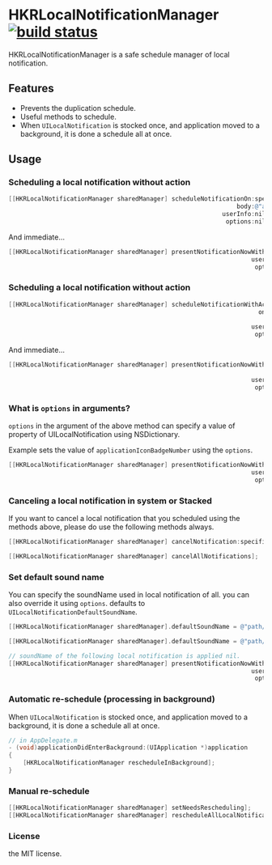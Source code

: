 # HKRLocalNotificationManager [![build status](https://api.travis-ci.org/hokuron/HKRLocalNotificationManager.png?branch=master)](https://travis-ci.org/hokuron/HKRLocalNotificationManager)

HKRLocalNotificationManager is a safe schedule manager of local notification.  

## Features

* Prevents the duplication schedule.
* Useful methods to schedule.
* When `UILocalNotification` is stocked once, and application moved to a background, it is done a schedule all at once.

## Usage

### Scheduling a local notification without action

```objectivec
[[HKRLocalNotificationManager sharedManager] scheduleNotificationOn:specificDate
                                                               body:@"alert body"
                                                           userInfo:nil
                                                            options:nil];
```

And immediate…

```objectivec
[[HKRLocalNotificationManager sharedManager] presentNotificationNowWithBody:@"alert body"
                                                                   userInfo:nil
                                                                    options:nil];
```

### Scheduling a local notification without action

```objectivec
[[HKRLocalNotificationManager sharedManager] scheduleNotificationWithAction:@"action title"
                                                                     onDate:specificDate
                                                                       body:@"alert body"
                                                                   userInfo:nil
                                                                    options:nil];
```

And immediate...

```objectivec
[[HKRLocalNotificationManager sharedManager] presentNotificationNowWithAction:@"action title"
                                                                       body:@"alert body"
                                                                   userInfo:nil
                                                                    options:nil];
```

### What is `options` in arguments?

`options` in the argument of the above method can specify a value of property of UILocalNotification using NSDictionary.  
  
Example sets the value of `applicationIconBadgeNumber` using the `options`.

```objectivec
[[HKRLocalNotificationManager sharedManager] presentNotificationNowWithBody:@"alert body"
                                                                   userInfo:nil
                                                                    options:@{@"applicationIconBadgeNumber": @10}];
```

### Canceling a local notification in system or Stacked

If you want to cancel a local notification that you scheduled using the methods above, please do use the following methods always.  

```objectivec
[[HKRLocalNotificationManager sharedManager] cancelNotification:specificLocalNotification];
```

```objectivec
[[HKRLocalNotificationManager sharedManager] cancelAllNotifications];
```

### Set default sound name

You can specify the soundName used in local notification of all. you can also override it using `options`. defaults to `UILocalNotificationDefaultSoundName`.

```objectivec
[[HKRLocalNotificationManager sharedManager].defaultSoundName = @"path/to/soundName/file";
```
```objectivec
[[HKRLocalNotificationManager sharedManager].defaultSoundName = @"path/to/soundName/file";

// soundName of the following local notification is applied nil.
[[HKRLocalNotificationManager sharedManager] presentNotificationNowWithBody:@"alert body"
                                                                   userInfo:nil
                                                                    options:@{@"soundName": nil}];
```

### Automatic re-schedule (processing in background)

When `UILocalNotification` is stocked once, and application moved to a background, it is done a schedule all at once.

```objectivec
// in AppDelegate.m
- (void)applicationDidEnterBackground:(UIApplication *)application
{
    [HKRLocalNotificationManager rescheduleInBackground];
}
```

### Manual re-schedule

```objectivec
[[HKRLocalNotificationManager sharedManager] setNeedsRescheduling];
[[HKRLocalNotificationManager sharedManager] rescheduleAllLocalNotificationsIfNeeded];
```

### License

the MIT license.

